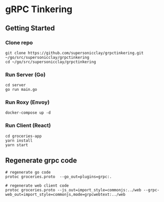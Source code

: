 # gRPC Tinkering

## Getting Started

### Clone repo

```
git clone https://github.com/supersonicclay/grpctinkering.git ~/go/src/supersonicclay/grpctinkering
cd ~/go/src/supersonicclay/grpctinkering
```

### Run Server (Go)

```
cd server
go run main.go
```

### Run Roxy (Envoy)

```
docker-compose up -d
```

### Run Client (React)

```
cd groceries-app
yarn install
yarn start
```

## Regenerate grpc code

```
# regenerate go code
protoc groceries.proto  --go_out=plugins=grpc:.

# regenerate web client code
protoc groceries.proto --js_out=import_style=commonjs:../web --grpc-web_out=import_style=commonjs,mode=grpcwebtext:../web
```
